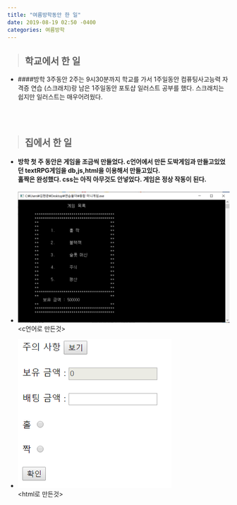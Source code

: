 ```yaml
---
title: "여름방학동안 한 일"
date: 2019-08-19 02:50 -0400
categories: 여름방학
---
```


> ## 학교에서 한 일
* ####방학 3주동안 2주는 9시30분까지 학교를 가서 1주일동안 컴퓨팅사고능력 자격증 연습 (스크래치)랑 남은 1주일동안 포토샵 일러스트 공부를 했다. 스크래치는 쉽지만 일러스트는 매우어려웠다.

<br><br>
> ## 집에서 한 일
* #### 방학 첫 주 동안은 게임을 조금씩 만들었다. c언어에서 만든 도박게임과 만들고있었던 textRPG게임을 db,js,html을 이용해서 만들고있다.<br>홀짝은 완성했다. css는 아직 아무것도 안넣었다. 게임은 정상 작동이 된다.
* <img src="img/game.png"> <c언어로 만든것>

* <img src="img/game1.png"> <br> <html로 만든것>

[jekyll-docs]: https://jekyllrb.com/docs/home
[jekyll-gh]:   https://github.com/jekyll/jekyll
[jekyll-talk]: https://talk.jekyllrb.com/